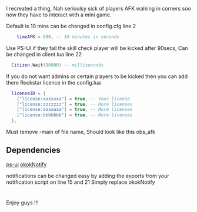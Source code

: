 I recreated a thing, Nah serioulsy sick of players AFK walking in corners soo now they have to interact with a mini game. 

Default is 10 mins can be changed in config.cfg line 2

  ```lua
      timeAFK = 600, -- 10 minutes in seconds 
  ```

Use PS-UI if they fail the skill check player will be kicked after 90secs, Can be changed in client.lua line 22

  ```lua
    Citizen.Wait(90000) -- milliseconds
  ```
If you do not want admins or certain players to be kicked then you can add there Rockstar licence in the config.lua

  ```lua
    licenseID = {
      ["license:xxxxxxx"] = true, -- Your license
      ["license:zzzzzzz"] = true, -- More licenses
      ["license:aaaaaaa"] = true, -- More licenses
      ["license:bbbbbbb"] = true, -- More licenses
    },
  ```

Must remove -main of file name, Should look like this obs_afk

## Dependencies

[ps-ui](https://github.com/Project-Sloth/ps-ui)
[okokNotify](https://okok.tebex.io/package/4724993)

notifications can be changed easy by adding the exports from your notification script on line 15 and 21 
Simply replace okokNotify 

#

Enjoy guys !!!
